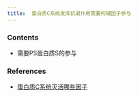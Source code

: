 ```yaml
---
title:  蛋白质C系统发挥抗凝作用需要何辅因子参与
--- 
```


### Contents
- 需要PS蛋白质S的参与

### References
- [蛋白质C系统灭活哪些因子](/蛋白质C系统灭活哪些因子)
